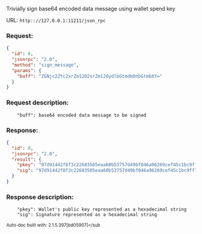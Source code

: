 Trivially sign base64 encoded data message using wallet spend key

URL: ```http:://127.0.0.1:11211/json_rpc```
### Request: 
```json
{
  "id": 0,
  "jsonrpc": "2.0",
  "method": "sign_message",
  "params": {
    "buff": "ZGNjc2Ztc2xrZm12O2xrZm12OydlbGtmdm0nbGtmbXY="
  }
}
```
### Request description: 
```
    "buff": base64 encoded data message to be signed

```
### Response: 
```json
{
  "id": 0,
  "jsonrpc": "2.0",
  "result": {
    "pkey": "97d91442f8f3c22683585eaa60b53757d49bf046a96269cef45c1bc9ff7300cc",
    "sig": "97d91442f8f3c22683585eaa60b53757d49bf046a96269cef45c1bc9ff7300cc97d91442f8f3c22683585eaa60b53757d49bf046a96269cef45c1bc9ff7300cc"
  }
}
```
### Response description: 
```
    "pkey": Wallet's public key represented as a hexadecimal string
    "sig": Signature represented as a hexadecimal string

```
<sub>Auto-doc built with: 2.1.5.397[bd05907]</sub